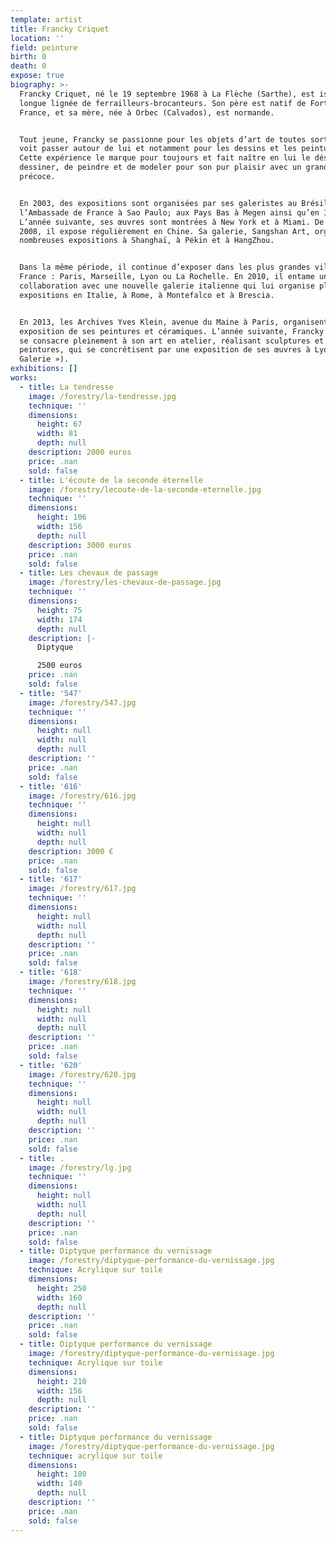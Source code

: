```yaml
---
template: artist
title: Francky Criquet
location: ''
field: peinture
birth: 0
death: 0
expose: true
biography: >-
  Francky Criquet, né le 19 septembre 1968 à La Flèche (Sarthe), est issu d’une
  longue lignée de ferrailleurs-brocanteurs. Son père est natif de Fort de
  France, et sa mère, née à Orbec (Calvados), est normande.


  Tout jeune, Francky se passionne pour les objets d’art de toutes sortes qu’il
  voit passer autour de lui et notamment pour les dessins et les peintures.
  Cette expérience le marque pour toujours et fait naître en lui le désir de
  dessiner, de peindre et de modeler pour son pur plaisir avec un grand talent
  précoce.


  En 2003, des expositions sont organisées par ses galeristes au Brésil, à
  l’Ambassade de France à Sao Paulo; aux Pays Bas à Megen ainsi qu’en Italie.
  L’année suivante, ses œuvres sont montrées à New York et à Miami. De 2005 à
  2008, il expose régulièrement en Chine. Sa galerie, Sangshan Art, organise de
  nombreuses expositions à Shanghaï, à Pékin et à HangZhou.


  Dans la même période, il continue d’exposer dans les plus grandes villes de
  France : Paris, Marseille, Lyon ou La Rochelle. En 2010, il entame une
  collaboration avec une nouvelle galerie italienne qui lui organise plusieurs
  expositions en Italie, à Rome, à Montefalco et à Brescia.


  En 2013, les Archives Yves Klein, avenue du Maine à Paris, organisent une
  exposition de ses peintures et céramiques. L’année suivante, Francky Criquet
  se consacre pleinement à son art en atelier, réalisant sculptures et
  peintures, qui se concrétisent par une exposition de ses œuvres à Lyon (« La
  Galerie »).
exhibitions: []
works:
  - title: La tendresse
    image: /forestry/la-tendresse.jpg
    technique: ''
    dimensions:
      height: 67
      width: 81
      depth: null
    description: 2000 euros
    price: .nan
    sold: false
  - title: L'écoute de la seconde éternelle
    image: /forestry/lecoute-de-la-seconde-eternelle.jpg
    technique: ''
    dimensions:
      height: 106
      width: 156
      depth: null
    description: 3000 euros
    price: .nan
    sold: false
  - title: Les chevaux de passage
    image: /forestry/les-chevaux-de-passage.jpg
    technique: ''
    dimensions:
      height: 75
      width: 174
      depth: null
    description: |-
      Diptyque 

      2500 euros
    price: .nan
    sold: false
  - title: '547'
    image: /forestry/547.jpg
    technique: ''
    dimensions:
      height: null
      width: null
      depth: null
    description: ''
    price: .nan
    sold: false
  - title: '616'
    image: /forestry/616.jpg
    technique: ''
    dimensions:
      height: null
      width: null
      depth: null
    description: 3000 €
    price: .nan
    sold: false
  - title: '617'
    image: /forestry/617.jpg
    technique: ''
    dimensions:
      height: null
      width: null
      depth: null
    description: ''
    price: .nan
    sold: false
  - title: '618'
    image: /forestry/618.jpg
    technique: ''
    dimensions:
      height: null
      width: null
      depth: null
    description: ''
    price: .nan
    sold: false
  - title: '620'
    image: /forestry/620.jpg
    technique: ''
    dimensions:
      height: null
      width: null
      depth: null
    description: ''
    price: .nan
    sold: false
  - title: .
    image: /forestry/lg.jpg
    technique: ''
    dimensions:
      height: null
      width: null
      depth: null
    description: ''
    price: .nan
    sold: false
  - title: Diptyque performance du vernissage
    image: /forestry/diptyque-performance-du-vernissage.jpg
    technique: Acrylique sur toile
    dimensions:
      height: 250
      width: 160
      depth: null
    description: ''
    price: .nan
    sold: false
  - title: Diptyque performance du vernissage
    image: /forestry/diptyque-performance-du-vernissage.jpg
    technique: Acrylique sur toile
    dimensions:
      height: 210
      width: 156
      depth: null
    description: ''
    price: .nan
    sold: false
  - title: Diptyque performance du vernissage
    image: /forestry/diptyque-performance-du-vernissage.jpg
    technique: acrylique sur toile
    dimensions:
      height: 180
      width: 140
      depth: null
    description: ''
    price: .nan
    sold: false
---
```


